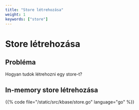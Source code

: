 ```yaml
---
title: "Store létrehozása"
weight: 1
keywords: ["store"]
---
```


# Store létrehozása

## Probléma

Hogyan tudok létrehozni egy store-t?

## In-memory store létrehozása

{{% code file="/static/src/kbase/store.go" language="go" %}}

